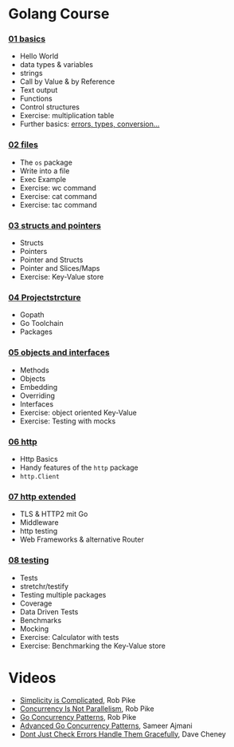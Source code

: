 # Golang Course

### [01 basics](01_basics.md)
- Hello World
- data types & variables
- strings
- Call by Value & by Reference
- Text output
- Functions
- Control structures
- Exercise: multiplication table
- Further basics: [errors, types, conversion...](basics_extended.md)

### [02 files](02_files.md)
- The `os` package
- Write into a file
- Exec Example
- Exercise: wc command
- Exercise: cat command
- Exercise: tac command

### [03 structs and pointers](03_structs_and_pointers.md)
- Structs
- Pointers
- Pointer and Structs
- Pointer and Slices/Maps
- Exercise: Key-Value store

### [04 Projectstrcture](04_projectstructure.md)
- Gopath
- Go Toolchain
- Packages

### [05 objects and interfaces](05_objects_and_interfaces.md)
- Methods
- Objects
- Embedding
- Overriding
- Interfaces
- Exercise: object oriented Key-Value
- Exercise: Testing with mocks

### [06 http](06_http.md)
- Http Basics
- Handy features of the `http` package
- `http.Client`

### [07 http extended](07_http_extended.md)
- TLS & HTTP2 mit Go
- Middleware
- http testing
- Web Frameworks & alternative Router

### [08 testing](08_testing.md)
- Tests
- stretchr/testify
- Testing multiple packages
- Coverage
- Data Driven Tests
- Benchmarks
- Mocking
- Exercise: Calculator with tests
- Exercise: Benchmarking the Key-Value store



# Videos
- [Simplicity is Complicated](https://www.youtube.com/watch?v=rFejpH_tAHM), Rob Pike
- [Concurrency Is Not Parallelism](https://www.youtube.com/watch?v=oV9rvDllKEg), Rob Pike
- [Go Concurrency Patterns](https://www.youtube.com/watch?v=f6kdp27TYZs), Rob Pike
- [Advanced Go Concurrency Patterns](https://www.youtube.com/watch?v=QDDwwePbDtw), Sameer Ajmani
- [Dont Just Check Errors Handle Them Gracefully](https://www.youtube.com/watch?v=lsBF58Q-DnY), Dave Cheney
